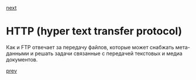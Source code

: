 <a href="10.md">next</a>
<h1>
HTTP (hyper text transfer protocol)
</h1>

<div>
Как и FTP отвечает за передачу файлов, которые может снабжать мета-данными и решать задачи связанные с передачей текстовых и медиа документов.
</div>

<a href="08.md">prev</a>